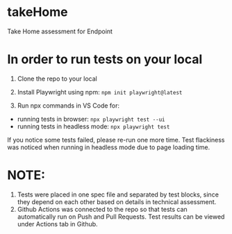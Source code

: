 # takeHome
Take Home assessment for Endpoint

# In order to run tests on your local

1. Clone the repo to your local

2. Install Playwright using npm:
   `npm init playwright@latest`

3. Run npx commands in VS Code for:
- running tests in browser: `npx playwright test --ui`
- running tests in headless mode: `npx playwright test`

If you notice some tests failed, please re-run one more time. Test flackiness was noticed when running in headless mode due to page loading time. 

# NOTE: 
1. Tests were placed in one spec file and separated by test blocks, since they depend on each other based on details in technical assessment. 
2. Github Actions was connected to the repo so that tests can automatically run on Push and Pull Requests. Test results can be viewed under Actions tab in Github.
